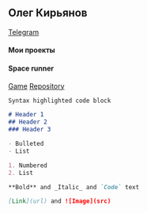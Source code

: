 ## Олег Кирьянов
[Telegram](https://t.me/jsmv1324)


#### Мои проекты

#### Space runner
[Game](https://cattherhaslo.itch.io/space-runner) [Repository](https://github.com/Xavadon/SpaceRunner)





```markdown
Syntax highlighted code block

# Header 1
## Header 2
### Header 3

- Bulleted
- List

1. Numbered
2. List

**Bold** and _Italic_ and `Code` text

[Link](url) and ![Image](src)
```


